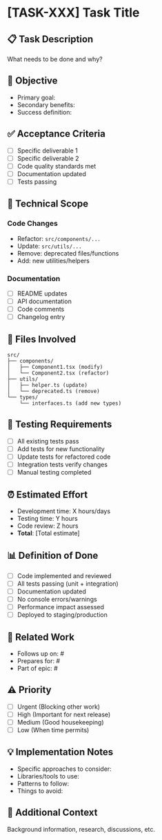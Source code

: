# [TASK-XXX] Task Title

## 📋 Task Description

What needs to be done and why?

## 🎯 Objective

- Primary goal:
- Secondary benefits:
- Success definition:

## ✅ Acceptance Criteria

- [ ] Specific deliverable 1
- [ ] Specific deliverable 2
- [ ] Code quality standards met
- [ ] Documentation updated
- [ ] Tests passing

## 🔧 Technical Scope

### Code Changes

- Refactor: `src/components/...`
- Update: `src/utils/...`
- Remove: deprecated files/functions
- Add: new utilities/helpers

### Documentation

- [ ] README updates
- [ ] API documentation
- [ ] Code comments
- [ ] Changelog entry

## 📁 Files Involved

```
src/
├── components/
│   ├── Component1.tsx (modify)
│   └── Component2.tsx (refactor)
├── utils/
│   ├── helper.ts (update)
│   └── deprecated.ts (remove)
└── types/
    └── interfaces.ts (add new types)
```

## 🧪 Testing Requirements

- [ ] All existing tests pass
- [ ] Add tests for new functionality
- [ ] Update tests for refactored code
- [ ] Integration tests verify changes
- [ ] Manual testing completed

## ⏰ Estimated Effort

- Development time: X hours/days
- Testing time: Y hours
- Code review: Z hours
- **Total**: [Total estimate]

## 📊 Definition of Done

- [ ] Code implemented and reviewed
- [ ] All tests passing (unit + integration)
- [ ] Documentation updated
- [ ] No console errors/warnings
- [ ] Performance impact assessed
- [ ] Deployed to staging/production

## 🔗 Related Work

- Follows up on: #
- Prepares for: #
- Part of epic: #

## ⚠️ Priority

- [ ] Urgent (Blocking other work)
- [ ] High (Important for next release)
- [ ] Medium (Good housekeeping)
- [ ] Low (When time permits)

## 💡 Implementation Notes

- Specific approaches to consider:
- Libraries/tools to use:
- Patterns to follow:
- Things to avoid:

## 📝 Additional Context

Background information, research, discussions, etc.
